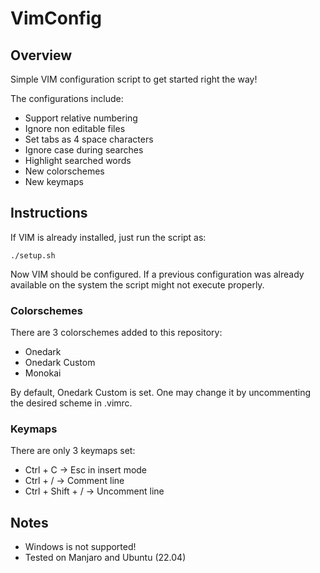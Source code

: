 # VimConfig

## Overview

Simple VIM configuration script to get started right the way!

The configurations include:
- Support relative numbering
- Ignore non editable files
- Set tabs as 4 space characters
- Ignore case during searches
- Highlight searched words
- New colorschemes
- New keymaps

## Instructions

If VIM is already installed, just run the script as:

```shell
./setup.sh
```

Now VIM should be configured. If a previous configuration was already available on the system the script might not execute properly.

### Colorschemes

There are 3 colorschemes added to this repository:

- Onedark
- Onedark Custom
- Monokai

By default, Onedark Custom is set. One may change it by uncommenting the desired scheme in .vimrc.

### Keymaps

There are only 3 keymaps set:

- Ctrl + C -> Esc in insert mode
- Ctrl + / -> Comment line
- Ctrl + Shift + / -> Uncomment line

## Notes

- Windows is not supported!
- Tested on Manjaro and Ubuntu (22.04)

